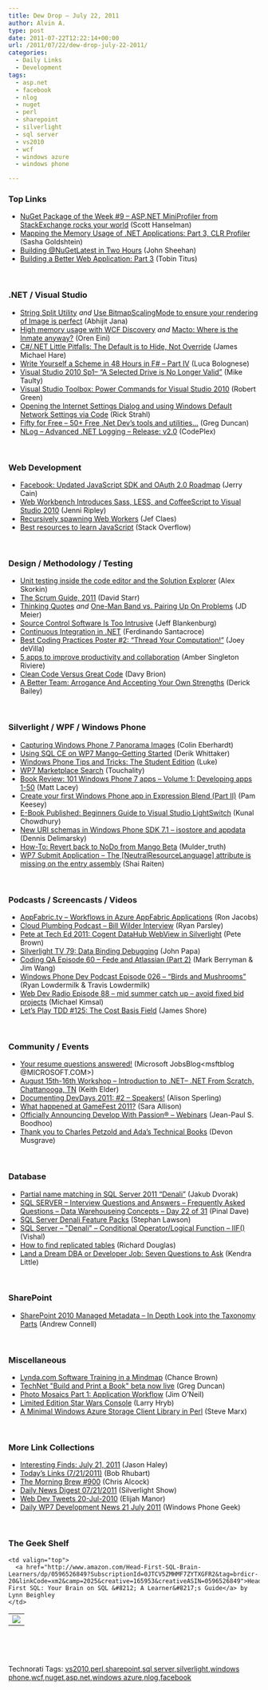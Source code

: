```yaml
---
title: Dew Drop – July 22, 2011
author: Alvin A.
type: post
date: 2011-07-22T12:22:14+00:00
url: /2011/07/22/dew-drop-july-22-2011/
categories:
  - Daily Links
  - Development
tags:
  - asp.net
  - facebook
  - nlog
  - nuget
  - perl
  - sharepoint
  - silverlight
  - sql server
  - vs2010
  - wcf
  - windows azure
  - windows phone

---
```

### <a name="top"></a>Top Links

  * [NuGet Package of the Week #9 &#8211; ASP.NET MiniProfiler from StackExchange rocks your world][1] (Scott Hanselman)
  * <a href="http://blogs.microsoft.co.il/blogs/sasha/archive/2011/07/22/mapping-the-memory-usage-of-net-applications-part-3-clr-profiler.aspx" target="_blank">Mapping the Memory Usage of .NET Applications: Part 3, CLR Profiler</a> (Sasha Goldshtein)
  * [Building @NuGetLatest in Two Hours][2] (John Sheehan)
  * [Building a Better Web Application: Part 3][3] (Tobin Titus)

&#160;

### <a name="dotnet"></a>.NET / Visual Studio

  * [String Split Utility][4] _and_ [Use BitmapScalingMode to ensure your rendering of Image is perfect][5] (Abhijit Jana)
  * [High memory usage with WCF Discovery][6] _and_ [Macto: Where is the Inmate anyway?][7] (Oren Eini)
  * [C#/.NET Little Pitfalls: The Default is to Hide, Not Override][8] (James Michael Hare)
  * [Write Yourself a Scheme in 48 Hours in F# – Part IV][9] (Luca Bolognese)
  * [Visual Studio 2010 Sp1– “A Selected Drive is No Longer Valid”][10] (Mike Taulty)
  * [Visual Studio Toolbox: Power Commands for Visual Studio 2010][11] (Robert Green)
  * [Opening the Internet Settings Dialog and using Windows Default Network Settings via Code][12] (Rick Strahl)
  * [Fifty for Free &#8211; 50+ Free .Net Dev&#8217;s tools and utilities&#8230;][13] (Greg Duncan)
  * <a href="http://nlog.codeplex.com/releases/view/32639" target="_blank">NLog &#8211; Advanced .NET Logging &#8211; Release: v2.0</a> (CodePlex)

&#160;

### <a name="web"></a>Web Development

  * <a href="http://developers.facebook.com/blog/post/525/" target="_blank">Facebook: Updated JavaScript SDK and OAuth 2.0 Roadmap</a> (Jerry Cain)
  * [Web Workbench Introduces Sass, LESS, and CoffeeScript to Visual Studio 2010][14] (Jenni Ripley)
  * [Recursively spawning Web Workers][15] (Jef Claes)
  * <a href="http://stackoverflow.com/questions/11246/best-resources-to-learn-javascript" target="_blank">Best resources to learn JavaScript</a> (Stack Overflow)

&#160;

### <a name="design"></a>Design / Methodology / Testing

  * [Unit testing inside the code editor and the Solution Explorer][16] (Alex Skorkin)
  * [The Scrum Guide, 2011][17] (David Starr)
  * [Thinking Quotes][18] _and_ [One-Man Band vs. Pairing Up On Problems][19] (JD Meier)
  * [Source Control Software Is Too Intrusive][20] (Jeff Blankenburg)
  * [Continuous Integration in .NET][21] (Ferdinando Santacroce)
  * [Best Coding Practices Poster #2: “Thread Your Computation!”][22] (Joey deVilla)
  * [5 apps to improve productivity and collaboration][23] (Amber Singleton Riviere)
  * [Clean Code Versus Great Code][24] (Davy Brion)
  * [A Better Team: Arrogance And Accepting Your Own Strengths][25] (Derick Bailey)

&#160;

### <a name="silverlight"></a>Silverlight / WPF / Windows Phone

  * [Capturing Windows Phone 7 Panorama Images][26] (Colin Eberhardt)
  * [Using SQL CE on WP7 Mango–Getting Started][27] (Derik Whittaker)
  * [Windows Phone Tips and Tricks: The Student Edition][28] (Luke)
  * <a href="http://search.touchality.com/" target="_blank">WP7 Marketplace Search</a> (Touchality)
  * [Book Review: 101 Windows Phone 7 apps &#8211; Volume 1: Developing apps 1-50][29] (Matt Lacey)
  * <a href="http://expressioniq.com/?p=2653" target="_blank">Create your first Windows Phone app in Expression Blend (Part II)</a> (Pam Keesey)
  * [E-Book Published: Beginners Guide to Visual Studio LightSwitch][30] (Kunal Chowdhury)
  * [New URI schemas in Windows Phone SDK 7.1 &#8211; isostore and appdata][31] (Dennis Delimarsky)
  * [How-To: Revert back to NoDo from Mango Beta][32] (Mulder_truth)
  * [WP7 Submit Application &#8211; The [NeutralResourceLanguage] attribute is missing on the entry assembly][33] (Shai Raiten)

&#160;

### <a name="podcasts"></a>Podcasts / Screencasts / Videos

  * [AppFabric.tv &#8211; Workflows in Azure AppFabric Applications][34] (Ron Jacobs)
  * <a href="http://feedproxy.google.com/~r/cloudPlumbing/~3/7XoJQJfLcM0/bill-wilder-interview" target="_blank">Cloud Plumbing Podcast &#8211; Bill Wilder Interview</a> (Ryan Parsley)
  * [Pete at Tech Ed 2011: Cogent DataHub WebView in Silverlight][35] (Pete Brown)
  * [Silverlight TV 79: Data Binding Debugging][36] (John Papa)
  * <a href="http://codingqa.com/episode-60-fede-and-atlassian-part-2-" target="_blank">Coding QA Episode 60 &#8211; Fede and Atlassian (Part 2)</a> (Mark Berryman & Jim Wang)
  * <a href="http://feedproxy.google.com/~r/WindowsPhoneDevPodcast/~3/Oh06TYG8UhQ/" target="_blank">Windows Phone Dev Podcast Episode 026 – “Birds and Mushrooms”</a> (Ryan Lowdermilk & Travis Lowdermilk)
  * <a href="http://feedproxy.google.com/~r/WebdevradioPodcastHome/~3/9OddOS0pN3w/index.php" target="_blank">Web Dev Radio Episode 88 &#8211; mid summer catch up &#8211; avoid fixed bid projects</a> (Michael Kimsal)
  * [Let&#8217;s Play TDD #125: The Cost Basis Field][37] (James Shore)

&#160;

### <a name="events"></a>Community / Events

  * [Your resume questions answered!][38] (Microsoft JobsBlog<msftblog @MICROSOFT.COM>)
  * [August 15th-16th Workshop – Introduction to .NET– .NET From Scratch, Chattanooga, TN][39] (Keith Elder)
  * [Documenting DevDays 2011: #2 – Speakers!][40] (Alison Sperling)
  * [What happened at GameFest 2011?][41] (Sara Allison)
  * [Officially Announcing Develop With Passion® &#8211; Webinars][42] (Jean-Paul S. Boodhoo)
  * [Thank you to Charles Petzold and Ada’s Technical Books][43] (Devon Musgrave)

&#160;

### <a name="db"></a>Database

  * [Partial name matching in SQL Server 2011 “Denali”][44] (Jakub Dvorak)
  * [SQL SERVER – Interview Questions and Answers – Frequently Asked Questions – Data Warehouseing Concepts – Day 22 of 31][45] (Pinal Dave)
  * [SQL Server Denali Feature Packs][46] (Stephan Lawson)
  * [SQL Server – "Denali" – Conditional Operator/Logical Function – IIF()][47] (Vishal)
  * [How to find replicated tables][48] (Richard Douglas)
  * [Land a Dream DBA or Developer Job: Seven Questions to Ask][49] (Kendra Little)

&#160;

### <a name="sp"></a>SharePoint

  * [SharePoint 2010 Managed Metadata &#8211; In Depth Look into the Taxonomy Parts][50] (Andrew Connell)

&#160;

### <a name="misc"></a>Miscellaneous

  * [Lynda.com Software Training in a Mindmap][51] (Chance Brown)
  * [TechNet "Build and Print a Book" beta now live][52] (Greg Duncan)
  * [Photo Mosaics Part 1: Application Workflow][53] (Jim O’Neil)
  * [Limited Edition Star Wars Console][54] (Larry Hryb)
  * [A Minimal Windows Azure Storage Client Library in Perl][55] (Steve Marx)

&#160;

### <a name="links"></a>More Link Collections

  * [Interesting Finds: July 21, 2011][56] (Jason Haley)
  * [Today&#8217;s Links (7/21/2011)][57] (Bob Rhubart)
  * [The Morning Brew #900][58] (Chris Alcock)
  * [Daily News Digest 07/21/2011][59] (Silverlight Show)
  * <a href="http://webdevtweets.blogspot.com/2011/07/20-jul-2010.html" target="_blank">Web Dev Tweets 20-Jul-2010</a> (Elijah Manor)
  * [Daily WP7 Development News 21 July 2011][60] (Windows Phone Geek)

&#160;

### <a name="shelf"></a>The Geek Shelf

<table border="0" cellspacing="0" cellpadding="0">
  <tr>
    <td>
      <img data-recalc-dims="1" decoding="async" src="https://i0.wp.com/ecx.images-amazon.com/images/I/51Jc-NmC46L._SL160_.jpg?w=660" />
    </td>
    
    <td valign="top">
      <a href="http://www.amazon.com/Head-First-SQL-Brain-Learners/dp/0596526849?SubscriptionId=0JTCV5ZMHMF7ZYTXGFR2&tag=brdicr-20&linkCode=xm2&camp=2025&creative=165953&creativeASIN=0596526849">Head First SQL: Your Brain on SQL &#8212; A Learner&#8217;s Guide</a> by Lynn Beighley
    </td>
  </tr>
</table>

&#160;

<div style="padding-bottom: 0px; margin: 0px; padding-left: 0px; padding-right: 0px; display: inline; float: none; padding-top: 0px" id="scid:C16BAC14-9A3D-4c50-9394-FBFEF7A93539:35a60173-30b8-482d-a38b-d8d213d1c466" class="wlWriterEditableSmartContent">
  <!--dotnetkickit-->
</div>

&#160;

<div style="padding-bottom: 0px; margin: 0px; padding-left: 0px; padding-right: 0px; display: inline; float: none; padding-top: 0px" id="scid:0767317B-992E-4b12-91E0-4F059A8CECA8:0c487274-3bcc-4b13-aa05-5a4b761621ab" class="wlWriterEditableSmartContent">
  Technorati Tags: <a href="http://technorati.com/tags/vs2010" rel="tag">vs2010</a>,<a href="http://technorati.com/tags/perl" rel="tag">perl</a>,<a href="http://technorati.com/tags/sharepoint" rel="tag">sharepoint</a>,<a href="http://technorati.com/tags/sql+server" rel="tag">sql server</a>,<a href="http://technorati.com/tags/silverlight" rel="tag">silverlight</a>,<a href="http://technorati.com/tags/windows+phone" rel="tag">windows phone</a>,<a href="http://technorati.com/tags/wcf" rel="tag">wcf</a>,<a href="http://technorati.com/tags/nuget" rel="tag">nuget</a>,<a href="http://technorati.com/tags/asp.net" rel="tag">asp.net</a>,<a href="http://technorati.com/tags/windows+azure" rel="tag">windows azure</a>,<a href="http://technorati.com/tags/nlog" rel="tag">nlog</a>,<a href="http://technorati.com/tags/facebook" rel="tag">facebook</a>
</div>

 [1]: http://feedproxy.google.com/~r/ScottHanselman/~3/7gq57y4TIlM/NuGetPackageOfTheWeek9ASPNETMiniProfilerFromStackExchangeRocksYourWorld.aspx
 [2]: http://feedproxy.google.com/~r/JustSayinMoreWords/~3/YgATsKcZkds/
 [3]: http://feedproxy.google.com/~r/TobinT/~3/J023HNXgRis/
 [4]: http://dailydotnettips.com/2011/07/17/1334/
 [5]: http://dailydotnettips.com/2011/07/20/use-bitmapscalingmode-to-ensure-your-rendering-of-image-is-perfect/
 [6]: http://feedproxy.google.com/~r/AyendeRahien/~3/VNhfjwKpvuI/high-memory-usage-with-wcf-discovery
 [7]: http://feedproxy.google.com/~r/AyendeRahien/~3/_DRV6K6pEW0/macto-where-is-the-inmate-anyway
 [8]: http://feedproxy.google.com/~r/BlackRabbitCoder/~3/J6DMyuSZbXY/c.net-little-pitfalls-the-default-is-to-hide-not-override.aspx
 [9]: http://lucabolognese.wordpress.com/2011/07/22/write-yourself-a-scheme-in-48-hours-part-iv/
 [10]: http://feedproxy.google.com/~r/mtaulty/~3/_IzxD9N9aLw/visual-studio-2010-sp1-a-selected-drive-is-no-longer-valid.aspx
 [11]: http://channel9.msdn.com/Shows/Visual-Studio-Toolbox/Visual-Studio-Toolbox-Power-Commands-for-Visual-Studio-2010
 [12]: http://feedproxy.google.com/~r/RickStrahl/~3/FBYtfaELeK4/Opening-the-Internet-Settings-Dialog-and-using-Windows-Default-Network-Settings-via-Code
 [13]: http://coolthingoftheday.blogspot.com/2011/07/fifty-for-free-50-free-net-dev-tools.html
 [14]: http://www.infoq.com/news/2011/07/Web-Workbench
 [15]: http://feedproxy.google.com/~r/DiaryOfAnetDeveloperByJefClaes/~3/iBt2BtjTtwE/recursively-spawning-web-workers.html
 [16]: http://www.skorkin.com/2011/07/unit-testing-inside-the-code-editor-and-the-solution-explorer/
 [17]: http://feedproxy.google.com/~r/ElegantCode/~3/NWLfdZiiaVE/
 [18]: http://feedproxy.google.com/~r/SourcesOfInsight/~3/MMLC_Q1yMtE/
 [19]: http://feedproxy.google.com/~r/jmeier/~3/2DRIMYtqyI8/one-man-band-vs-pairing-up-on-problems.aspx
 [20]: http://feedproxy.google.com/~r/Blankenthoughts/~3/-TUCN_ihVMY/
 [21]: http://feeds.dzone.com/~r/zones/books/~3/8yCz-N4zhPM/continuous-integration-net
 [22]: http://www.globalnerdy.com/2011/07/21/best-coding-practices-poster-2-thread-your-computation/
 [23]: http://gigaom.com/collaboration/5-apps-to-improve-productivity-and-collaboration/
 [24]: http://feedproxy.google.com/~r/davybrion/~3/v9cTk6vTHvs/
 [25]: http://feedproxy.google.com/~r/LosTechies/~3/i-D22NBopys/
 [26]: http://www.scottlogic.co.uk/blog/colin/2011/07/capturing-windows-phone-7-panorama-images/
 [27]: http://feedproxy.google.com/~r/Devlicious/~3/XfNrYRoTQhk/using-sql-ce-on-wp7-mango-getting-started.aspx
 [28]: http://www.mykindofphone.com/windows-phone-tips-and-tricks-the-student-edition
 [29]: http://mobile.dzone.com/news/book-review-101-windows-phone
 [30]: http://feedproxy.google.com/~r/kunal2383/~3/Jmhw2RGENmA/e-book-published-beginners-guide-to.html
 [31]: http://feeds.dzone.com/~r/zones/dotnet/~3/65HznyI8owk/new-uri-schemes-windows-phone
 [32]: http://www.wp7connect.com/2011/07/22/how-to-revert-back-to-nodo-from-mango-beta/
 [33]: http://feedproxy.google.com/~r/ShaiRaiten/~3/4l_qZBrvV1Q/wp7-submit-application-the-neutralresourcelanguage-attribute-is-missing-on-the-entry-assembly.aspx
 [34]: http://channel9.msdn.com/Shows/AppFabric-tv/AppFabrictv-Workflows-in-Azure-AppFabric-Applications
 [35]: http://channel9.msdn.com/Blogs/Psychlist1972/Pete-at-Tech-Ed-2011-Cogent-DataHub-WebView-in-Silverlight
 [36]: http://channel9.msdn.com/Shows/SilverlightTV/Silverlight-TV-79-Data-Binding-Debugging
 [37]: http://jamesshore.com/Blog/Lets-Play/Episode-125.html
 [38]: http://feeds.microsoftjobsblog.com/~r/MicrosoftJobsBlog/~3/F25ykzmg5B4/
 [39]: http://feedproxy.google.com/~r/keithelder/~3/HNMkLjdiw2I/
 [40]: http://blog.stackoverflow.com/2011/07/documenting-devdays-2011-2-%e2%80%93-speakers/
 [41]: http://feedproxy.google.com/~r/ubelly/~3/HDRRs39qFuw/
 [42]: http://feedproxy.google.com/~r/JPBoodhoo/~3/6FaudN0tZJU/officially-announcing-develop-with-passion--webinars
 [43]: http://blogs.msdn.com/b/microsoft_press/archive/2011/07/21/thank-you-to-charles-petzold-and-ada-s-technical-books.aspx
 [44]: http://www.sqlservercentral.com/blogs/sqltreeo/archive/2011/07/21/partial-name-matching-in-sql-server-2011-_1C20_denali_1D20_.aspx
 [45]: http://blog.sqlauthority.com/2011/07/22/sql-server-interview-questions-and-answers-frequently-asked-questions-data-warehouseing-concepts-day-22-of-31/
 [46]: http://blogs.lessthandot.com/index.php/DataMgmt/DataDesign/sql-server-denali-feature-packs
 [47]: http://feedproxy.google.com/~r/sqlserverpedia/~3/P4U6zwkFFcI/
 [48]: http://feedproxy.google.com/~r/sqlserverpedia/~3/67bjL8tM_P8/
 [49]: http://feedproxy.google.com/~r/BrentOzar-SqlServerDba/~3/AE5Mv5pGNgA/
 [50]: http://feedproxy.google.com/~r/AndrewConnell/~3/5LNXMnYt-_E/sharepoint-2010-managed-metadata-in-depth-look-into-the-again.aspx
 [51]: http://feedproxy.google.com/~r/TheMindmapBlog/~3/bZylrP90jbA/
 [52]: http://coolthingoftheday.blogspot.com/2011/07/technet-and-print-book-beta-now-live.html
 [53]: http://blogs.msdn.com/b/jimoneil/archive/2011/07/21/photo-mosaics-part-1-application-workflow.aspx
 [54]: http://feedproxy.google.com/~r/MajorNelson/~3/TXsBtRXF63o/
 [55]: http://blog.smarx.com/posts/a-minimal-windows-azure-storage-client-library-in-perl
 [56]: http://jasonhaley.com/blog/post.aspx?id=150cb3b9-aab0-4ddc-8b34-73e1f5c77825
 [57]: http://feedproxy.google.com/~r/brhubartOTN/~3/VIau_lG3aM8/today_s_links_7_21
 [58]: http://feedproxy.google.com/~r/ReflectivePerspective/~3/ZqGaF6KMyWw/
 [59]: http://feedproxy.google.com/~r/silverlightshow/~3/kR-xJhv3ABA/Daily-News-Digest-07-21-2011.aspx
 [60]: http://www.windowsphonegeek.com/news/daily-wp7-development-news-21-july-2011